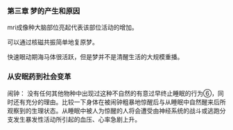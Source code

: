 ### 第三章 梦的产生和原因
mri成像种大脑部位亮起代表该部位活动的增加。

可以通过核磁共振简单地复原梦。

快速眼动期海马体很活跃，但是梦并不是清醒生活的大规模重播。

### 从安眠药到社会变革
闹钟：
没有任何其他物种中出现过这种不自然的有意过早终止睡眠的行为⑥，同时还有充分的理由。比较一下身体在被闹钟粗暴地惊醒后与从睡眠中自然醒来后所观察到的生理状态。从睡眠中被人为惊醒的人将会遭受由神经系统的战斗或逃跑分支发生暴发性活动所引起的血压、心率急剧上升。

